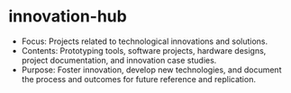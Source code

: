 # innovation-hub
   - Focus: Projects related to technological innovations and solutions.
   - Contents: Prototyping tools, software projects, hardware designs, project documentation, and innovation case studies.
   - Purpose: Foster innovation, develop new technologies, and document the process and outcomes for future reference and replication.
